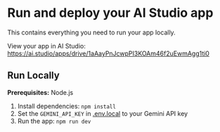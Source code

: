 
# Run and deploy your AI Studio app

This contains everything you need to run your app locally.

View your app in AI Studio: https://ai.studio/apps/drive/1aAayPnJcwpPI3KOAm46f2uEwmAgg1ti0

## Run Locally

**Prerequisites:**  Node.js


1. Install dependencies:
   `npm install`
2. Set the `GEMINI_API_KEY` in [.env.local](.env.local) to your Gemini API key
3. Run the app:
   `npm run dev`
